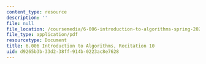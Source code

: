 ```yaml
---
content_type: resource
description: ''
file: null
file_location: /coursemedia/6-006-introduction-to-algorithms-spring-2020/d9265b3b33d238ff914b0223ac8e7628_MIT6_006S20_r10.pdf
file_type: application/pdf
resourcetype: Document
title: 6.006 Introduction to Algorithms, Recitation 10
uid: d9265b3b-33d2-38ff-914b-0223ac8e7628
---
```

